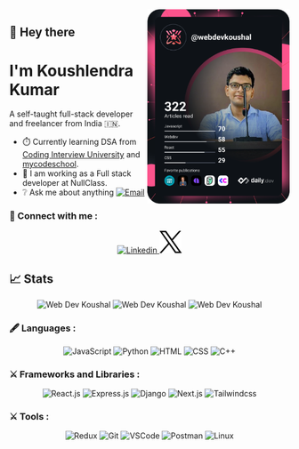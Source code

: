 <a href="https://app.daily.dev/webdevkoushal" target="_blank">
    <img
      width="256"
      align="right"
      src="https://github.com/Koushlendra-Kumar/Koushlendra-Kumar/blob/main/devcard.svg?raw=true"
      alt="Web Dev Koushal's Devcard"
    />
</a>

## :wave: Hey there

# I'm Koushlendra Kumar
A self-taught full-stack developer and freelancer from India 🇮🇳.
+ ⏱️ Currently learning DSA from [Coding Interview University](https://github.com/jwasham/coding-interview-university) and [mycodeschool](https://www.youtube.com/watch?v=92S4zgXN17o&list=PL2_aWCzGMAwI3W_JlcBbtYTwiQSsOTa6P).
+  💼 I am working as a Full stack developer at NullClass.
+  ❔ Ask me about anything <a href="mailto:webdevkoushal@gmail.com"><img src="https://img.shields.io/badge/Gmail-D14836?style=for-the-badge&logo=gmail&logoColor=white" alt ="Email"/></a>

### 🔗 Connect with me :
<p align="center">
  <a href="https://www.linkedin.com/in/koushlendra-kumar-0b4118242/">
    <img src="https://skillicons.dev/icons?i=linkedin" title='Linkedin'/>
  </a>
    <a href="https://twitter.com/webdevkoushal">
    <img src="https://github.com/Koushlendra-Kumar/Koushlendra-Kumar/blob/main/logo-black.png?raw=true" title='Twitter @webdevkoushal' width="40" height="40"/>
  </a>
    
</p>

## :chart_with_upwards_trend: Stats
<p align="center"> 
    <img width="40%" src="https://github-stats-theta-umber.vercel.app/api/top-langs?username=koushlendra-kumar&show_icons=true&theme=dracula&title_color=ff8000&text_color=ffffff&bg_color=6a6a6a&locale=en&layout=donut&hide_border=true" alt="Web Dev Koushal" />  
    <img width="48%" src="https://github-stats-theta-umber.vercel.app/api?username=koushlendra-kumar&show_icons=true&theme=dracula&title_color=ff8000&text_color=ffffff&bg_color=6a6a6a&locale=en&hide_border=true" alt="Web Dev Koushal" /> 
    <img width="48%" src="https://github-readme-streak-stats.herokuapp.com/?user=koushlendra-kumar&theme=highcontrast&hide_border=true" alt="Web Dev Koushal" /> 
</p>

### :fountain_pen: Languages :
<p align="center">
    <img src="https://skillicons.dev/icons?i=js" title='JavaScript' />
    <img src="https://skillicons.dev/icons?i=py" title='Python' />
    <img src="https://skillicons.dev/icons?i=html" title='HTML' />
    <img src="https://skillicons.dev/icons?i=css" title='CSS' />
    <img src="https://skillicons.dev/icons?i=cpp" title='C++' />
</p>

### :crossed_swords: Frameworks and Libraries :
<p align="center">
    <img src="https://skillicons.dev/icons?i=react" title = 'React.js'/>
    <img src="https://skillicons.dev/icons?i=express" title = 'Express.js' />
    <img src="https://skillicons.dev/icons?i=django" title = 'Django' />
    <img src="https://skillicons.dev/icons?i=nextjs" title = 'Next.js'/>
    <img src="https://skillicons.dev/icons?i=tailwind" title = 'Tailwindcss' />
</p>

### :crossed_swords: Tools :
<p align="center">
    <img src="https://skillicons.dev/icons?i=redux" title='Redux' />
    <img src="https://skillicons.dev/icons?i=git" title='Git' />
    <img src="https://skillicons.dev/icons?i=vscode" title='VSCode' />
    <img src="https://skillicons.dev/icons?i=postman" title='Postman' />
    <img src="https://skillicons.dev/icons?i=linux" title='Linux' />
</p>


